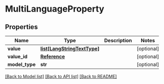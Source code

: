 # MultiLanguageProperty

## Properties
Name | Type | Description | Notes
------------ | ------------- | ------------- | -------------
**value** | [**list[LangStringTextType]**](LangStringTextType.md) |  | [optional] 
**value_id** | [**Reference**](Reference.md) |  | [optional] 
**model_type** | **str** |  | [optional] 

[[Back to Model list]](../README.md#documentation-for-models) [[Back to API list]](../README.md#documentation-for-api-endpoints) [[Back to README]](../README.md)

